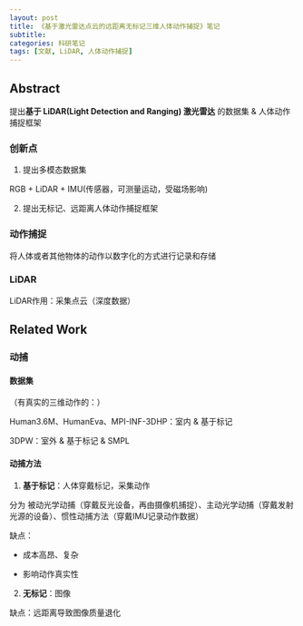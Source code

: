 ```yaml
---
layout: post
title: 《基于激光雷达点云的远距离无标记三维人体动作捕捉》笔记
subtitle: 
categories: 科研笔记
tags: [文献, LiDAR, 人体动作捕捉]
---
```


## Abstract

提出**基于 LiDAR(Light Detection and Ranging) 激光雷达** 的数据集 & 人体动作捕捉框架

### 创新点

1. 提出多模态数据集

RGB + LiDAR + IMU(传感器，可测量运动，受磁场影响)

2. 提出无标记、远距离人体动作捕捉框架


### 动作捕捉
将人体或者其他物体的动作以数字化的方式进行记录和存储

### LiDAR
LiDAR作用：采集点云（深度数据）


## Related Work

### 动捕

#### 数据集
（有真实的三维动作的：）

Human3.6M、HumanEva、MPI-INF-3DHP：室内 & 基于标记

3DPW：室外 & 基于标记 & SMPL

#### 动捕方法

1. **基于标记**：人体穿戴标记，采集动作

分为 被动光学动捕（穿戴反光设备，再由摄像机捕捉）、主动光学动捕（穿戴发射光源的设备）、惯性动捕方法（穿戴IMU记录动作数据）

缺点：

- 成本高昂、复杂

- 影响动作真实性

2. **无标记**：图像

缺点：远距离导致图像质量退化
